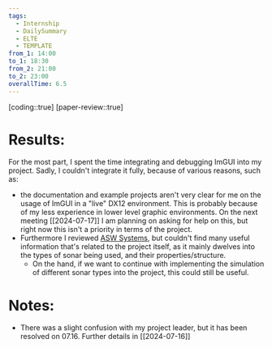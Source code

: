 ```yaml
---
tags:
  - Internship
  - DailySummary
  - ELTE
  - TEMPLATE
from_1: 14:00
to_1: 18:30
from_2: 21:00
to_2: 23:00
overallTime: 6.5
---
```

[coding::true]
[paper-review::true]

# Results:
For the most part, I spent the time integrating and debugging ImGUI into my project.
Sadly, I couldn't integrate it fully, because of various reasons, such as:
- the documentation and example projects aren't very clear for me on the usage of ImGUI in a "live" DX12 environment. This is probably because of my less experience in lower level graphic environments. 
	On the next meeting [[2024-07-17]] I am planning on asking for help on this, but right now this isn't a priority in terms of the project.
- Furthermore I reviewed [ASW Systems](https://man.fas.org/dod-101/navy/docs/es310/asw_sys/asw_sys.htm), but couldn't find many useful information that's related to the project itself, as it mainly dwelves into the types of sonar being used, and their properties/structure.
	- On the hand, if we want to continue with implementing the simulation of different sonar types into the project, this could still be useful.
# Notes:
- There was a slight confusion with my project leader, but it has been resolved on 07.16. Further details in [[2024-07-16]]